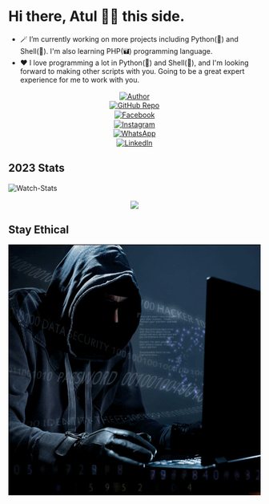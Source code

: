 # Hi there, Atul 🧔‍♂️ this side.
 
- 🪄 I’m currently working on more projects including Python(🐍) and Shell(🐚). I'm also learning PHP(🖬) programming language.
- ♥️ I love programming a lot in Python(🐍) and Shell(🐚), and I'm looking forward to making other scripts with you. Going to be a great expert experience for me to work with you.<br>

<p align="center">
  <a href="https://github.com/Atuls-git"  target="_blank">
    <img align="center" src="https://img.shields.io/badge/Author-Atul-cyan" alt="Author">
  </a><br>
  <a href="https://github.com/Atuls-git?tab=repositories"  target="_blank">
    <img align="center" src="https://img.shields.io/badge/GitHub_Repo-Atuls--git-yellow" alt="GitHub Repo">
  </a><br>
 <a href="https://www.facebook.com/as46176"  target="_blank">
  <img align="center" src="https://img.shields.io/badge/Facebook-Atul-blue" alt="Facebook">
 </a><br>
 <a href="https://www.instagram.com/atul_s3"  target="_blank">
  <img align="center" src="https://img.shields.io/badge/Instagram-Atul-magenta" alt="Instagram">
 </a><br>
 <a href="https://wa.me/+8894287590?text=Hi+Atul,+nice+to+meet+you,+my+name+is+ , I got your no. from GitHub" target="_blank">
  <img align="center" src="https://img.shields.io/badge/WhatsApp-Atul-green" alt="WhatsApp">
 </a><br>
 <a href="https://www.linkedin.com/in/atul-sharma-7b5259181/"  target="_blank">
  <img align="center" src="https://img.shields.io/badge/LinkedIn-Atul_Sharma-blue" alt="LinkedIn">
 </a>
</p>

## 2023 Stats
<img align="center" width="963" height="550" alt="Watch-Stats" src="https://github.com/Atuls-git/Atuls-git/assets/54507991/24836931-9e26-4161-95fa-27b03f33cee4" /><br>
<p align="center">
<img align="center" src="https://img.shields.io/badge/Stay_tuned_for_more_scripts_:)-8A2BE2" target="_blank" />
</p>

## Stay Ethical
<img height="500" width="963" src="https://github.com/TermuxHackz/termuxhackz/blob/master/hacker_uGThpFPb.gif"/>

